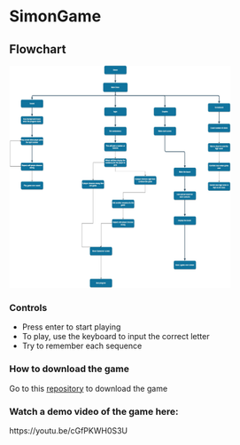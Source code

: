# SimonGame
<h2>Flowchart</h2>
<img src = "https://github.com/C-K-JavaFinal/SimonGame/blob/master/SimonFlowchart.jpg" height = 400 width = 400>
<h3>Controls</h3>
<ul>
  <li>Press enter to start playing</li>
  <li>To play, use the keyboard to input the correct letter</li>
  <li>Try to remember each sequence</li>
</ul>
<h3>How to download the game</h3>
<p> Go to this <a href = "https://github.com/C-K-JavaFinal/SimonGame">repository</a> to download the game
  <h3>Watch a demo video of the game here:</h3>
 https://youtu.be/cGfPKWH0S3U
